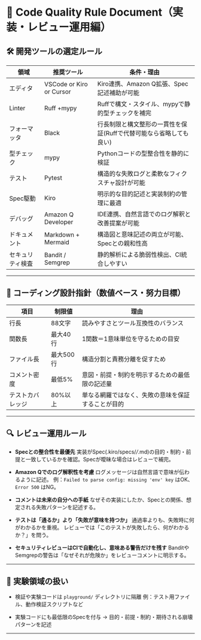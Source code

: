 # 📘 Code Quality Rule Document（実装・レビュー運用編）

## 🛠 開発ツールの選定ルール

| 領域       | 推奨ツール             | 条件・理由                                           |
|------------|------------------------|------------------------------------------------------|
| エディタ   | VSCode or Kiro or Cursor| Kiro連携、Amazon Q拡張、Spec記述補助が可能         |
| Linter     | Ruff +mypy             | Ruffで構文・スタイル、mypyで静的型チェックを補完        |
| フォーマッタ | Black                 | 行長制限と構文整形の一貫性を保証(Ruffで代替可能なら省略しても良い) |
| 型チェック       | mypy                   | Pythonコードの型整合性を静的に検証                 |
| テスト     | Pytest                 | 構造的な失敗ログと柔軟なフィクスチャ設計が可能     |
| Spec駆動   | Kiro                   | 明示的な目的記述と実装制約の管理に最適             |
| デバッグ   | Amazon Q Developer     | IDE連携、自然言語でのログ解釈と改善提案が可能      |
| ドキュメント | Markdown + Mermaid   | 構造図と意味記述の両立が可能、Specとの親和性高     |
| セキュリティ検査 | Bandit / Semgrep       | 静的解析による脆弱性検出、CI統合しやすい           |

---

## 📏  コーディング設計指針（数値ベース・努力目標）

| 項目             | 制限値         | 理由                                               |
|------------------|----------------|----------------------------------------------------|
| 行長             | 88文字         | 読みやすさとツール互換性のバランス               |
| 関数長           | 最大40行       | 1関数＝1意味単位を守るための目安                 |
| ファイル長       | 最大500行      | 構造分割と責務分離を促すため                     |
| コメント密度     | 最低5%         | 意図・前提・制約を明示するための最低限の記述量   |
| テストカバレッジ | 80%以上        | 単なる網羅ではなく、失敗の意味を保証することが目的 |

---

## 🔍 レビュー運用ルール

- **Specとの整合性を最優先**
  実装がSpec(.kiro/specs/*/*.md)の目的・制約・前提と一致しているかを確認。Specが曖昧な場合はレビューで補完。

- **Amazon Qでのログ解釈性を考慮**
  ログメッセージは自然言語で意味が伝わるように記述。
  例：`Failed to parse config: missing 'env' key` はOK、`Error 500` はNG。

- **コメントは未来の自分への手紙**
  なぜその実装にしたか、Specとの関係、想定される失敗パターンを記述する。

- **テストは「通るか」より「失敗が意味を持つか」**
  通過率よりも、失敗時に何がわかるかを重視。
  レビューでは「このテストが失敗したら、何がわかるか？」を問う。

- **セキュリティレビューはCIで自動化し、意味ある警告だけを残す**
  BanditやSemgrepの警告は「なぜそれが危険か」をレビューコメントに明示する。

---

## 🧪 実験領域の扱い

- 検証や実験コードは `playground/` ディレクトリに隔離
  例：テスト用ファイル、動作検証スクリプトなど

- 実験コードにも最低限のSpecを付与
  → 目的・前提・制約・期待される崩壊パターンを記述

---

